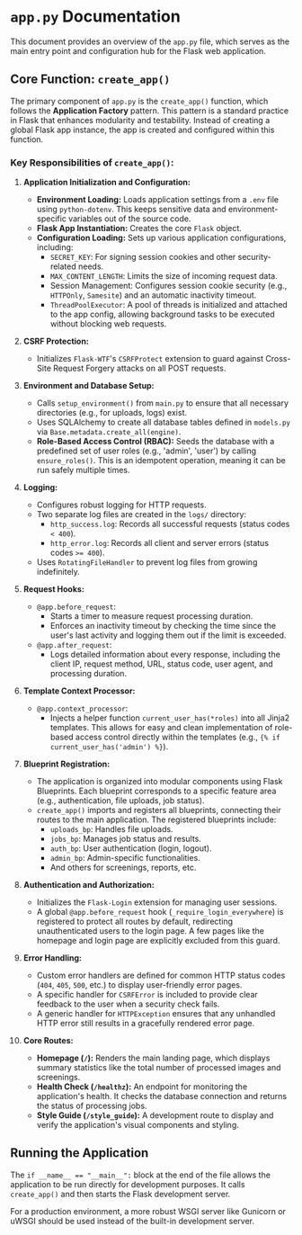 # `app.py` Documentation

This document provides an overview of the `app.py` file, which serves as the main entry point and configuration hub for the Flask web application.

## Core Function: `create_app()`

The primary component of `app.py` is the `create_app()` function, which follows the **Application Factory** pattern. This pattern is a standard practice in Flask that enhances modularity and testability. Instead of creating a global Flask app instance, the app is created and configured within this function.

### Key Responsibilities of `create_app()`:

1.  **Application Initialization and Configuration:**
    *   **Environment Loading:** Loads application settings from a `.env` file using `python-dotenv`. This keeps sensitive data and environment-specific variables out of the source code.
    *   **Flask App Instantiation:** Creates the core `Flask` object.
    *   **Configuration Loading:** Sets up various application configurations, including:
        *   `SECRET_KEY`: For signing session cookies and other security-related needs.
        *   `MAX_CONTENT_LENGTH`: Limits the size of incoming request data.
        *   Session Management: Configures session cookie security (e.g., `HTTPOnly`, `Samesite`) and an automatic inactivity timeout.
        *   `ThreadPoolExecutor`: A pool of threads is initialized and attached to the app config, allowing background tasks to be executed without blocking web requests.

2.  **CSRF Protection:**
    *   Initializes `Flask-WTF`'s `CSRFProtect` extension to guard against Cross-Site Request Forgery attacks on all POST requests.

3.  **Environment and Database Setup:**
    *   Calls `setup_environment()` from `main.py` to ensure that all necessary directories (e.g., for uploads, logs) exist.
    *   Uses SQLAlchemy to create all database tables defined in `models.py` via `Base.metadata.create_all(engine)`.
    *   **Role-Based Access Control (RBAC):** Seeds the database with a predefined set of user roles (e.g., 'admin', 'user') by calling `ensure_roles()`. This is an idempotent operation, meaning it can be run safely multiple times.

4.  **Logging:**
    *   Configures robust logging for HTTP requests.
    *   Two separate log files are created in the `logs/` directory:
        *   `http_success.log`: Records all successful requests (status codes `< 400`).
        *   `http_error.log`: Records all client and server errors (status codes `>= 400`).
    *   Uses `RotatingFileHandler` to prevent log files from growing indefinitely.

5.  **Request Hooks:**
    *   `@app.before_request`:
        *   Starts a timer to measure request processing duration.
        *   Enforces an inactivity timeout by checking the time since the user's last activity and logging them out if the limit is exceeded.
    *   `@app.after_request`:
        *   Logs detailed information about every response, including the client IP, request method, URL, status code, user agent, and processing duration.

6.  **Template Context Processor:**
    *   `@app.context_processor`:
        *   Injects a helper function `current_user_has(*roles)` into all Jinja2 templates. This allows for easy and clean implementation of role-based access control directly within the templates (e.g., `{% if current_user_has('admin') %}`).

7.  **Blueprint Registration:**
    *   The application is organized into modular components using Flask Blueprints. Each blueprint corresponds to a specific feature area (e.g., authentication, file uploads, job status).
    *   `create_app()` imports and registers all blueprints, connecting their routes to the main application. The registered blueprints include:
        *   `uploads_bp`: Handles file uploads.
        *   `jobs_bp`: Manages job status and results.
        *   `auth_bp`: User authentication (login, logout).
        *   `admin_bp`: Admin-specific functionalities.
        *   And others for screenings, reports, etc.

8.  **Authentication and Authorization:**
    *   Initializes the `Flask-Login` extension for managing user sessions.
    *   A global `@app.before_request` hook (`_require_login_everywhere`) is registered to protect all routes by default, redirecting unauthenticated users to the login page. A few pages like the homepage and login page are explicitly excluded from this guard.

9.  **Error Handling:**
    *   Custom error handlers are defined for common HTTP status codes (`404`, `405`, `500`, etc.) to display user-friendly error pages.
    *   A specific handler for `CSRFError` is included to provide clear feedback to the user when a security check fails.
    *   A generic handler for `HTTPException` ensures that any unhandled HTTP error still results in a gracefully rendered error page.

10. **Core Routes:**
    *   **Homepage (`/`):** Renders the main landing page, which displays summary statistics like the total number of processed images and screenings.
    *   **Health Check (`/healthz`):** An endpoint for monitoring the application's health. It checks the database connection and returns the status of processing jobs.
    *   **Style Guide (`/style_guide`):** A development route to display and verify the application's visual components and styling.

## Running the Application

The `if __name__ == "__main__":` block at the end of the file allows the application to be run directly for development purposes. It calls `create_app()` and then starts the Flask development server.

For a production environment, a more robust WSGI server like Gunicorn or uWSGI should be used instead of the built-in development server.